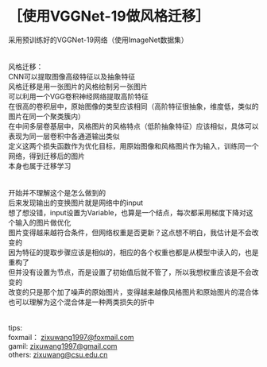 ［使用VGGNet-19做风格迁移］
=======
采用预训练好的VGGNet-19网络（使用ImageNet数据集）<br>
<br>
<br>
风格迁移：<br>
CNN可以提取图像高级特征以及抽象特征<br>
风格迁移是用一张图片的风格绘制另一张图片<br>
可以利用一个VGG卷积神经网络提取高阶特征<br>
在很高的卷积层中，原始图像的类型应该相同（高阶特征很抽象，维度低，类似的图片在同一个聚类簇内）<br>
在中间多层卷基层中，风格图片的风格特点（低阶抽象特征）应该相似，具体可以表现为同一层卷积中各通道输出类似<br>
定义这两个损失函数作为优化目标，用原始图像和风格图片作为输入，训练同一个网络，得到迁移后的图片<br>
本身也属于迁移学习<br>
<br>
<br>
开始并不理解这个是怎么做到的<br>
后来发现输出的变换图片就是网络中的input<br>
想了想没错，input设置为Variable，也算是一个结点，每次都采用梯度下降对这个输入的图片做优化<br>
图片变得越来越符合条件，但网络权重是否更新？这点想不明白，我估计是不会改变的<br>
因为特征的提取步骤应该是相似的，相应的各个权重也都是从模型中读入的，也是重构了<br>
但并没有设置为节点，而是设置了初始值后就不管了，所以我想权重应该是不会改变的<br>
改变的只是那个加了噪声的原始图片，变得越来越像风格图片和原始图片的混合体<br>
也可以理解为这个混合体是一种两类损失的折中<br>
<br>
<br>
tips:<br>
foxmail：  zixuwang1997@foxmail.com<br>
gamil:     zixuwang1997@gmail.com<br>
others:    zixuwang@csu.edu.cn<br>
